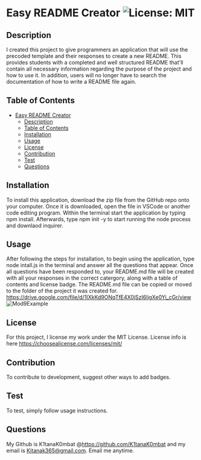 # Easy README Creator ![License: MIT](https://img.shields.io/badge/License-MIT-yellow.svg)
  
## Description
I created this project to give programmers an application that will use the precoded template and their responses to create a new README. This provides students with a completed and well structured README that'll contain all necessary information regarding the purpose of the project and how to use it. In addition, users will no longer have to search the documentation  of how to write a README file again.

## Table of Contents
- [Easy README Creator ](#easy-readme-creator-)
  - [Description](#description)
  - [Table of Contents](#table-of-contents)
  - [Installation](#installation)
  - [Usage](#usage)
  - [License](#license)
  - [Contribution](#contribution)
  - [Test](#test)
  - [Questions](#questions)

## Installation 
To install this application, download the zip file from the GitHub repo onto your computer. Once it is downloaded, open the file in VSCode or another code editing program. Within the terminal start the application by typing npm install. Afterwards, type npm init -y to start running the node process and downlaod inquirer. 
## Usage 
After following the steps for installation, to begin using the application, type node intall.js in the terminal and answer all the questions that appear. Once all questions have been responded to, your README.md file will be created with all your responses in the correct catergory, along with a table of contents and license badge. The README.md file can be copied or moved to the folder of the project it was created for.
https://drive.google.com/file/d/1IXkKd9ONqTfE4X0jSzI6ljgXe0Yi_cGr/view
![Mod9Example](https://github.com/K1tanaK0mbat/EazyPezyIntro/assets/134855189/00eb7c7a-c7bb-4822-b3ca-a133de8a2039)


## License 
For this project, I license my work under the MIT License. License info is here https://choosealicense.com/licenses/mit/
## Contribution
To contribute to development, suggest other ways to add badges.
## Test 
To test, simply follow usage instructions.
## Questions
My Github is K1tanaK0mbat @https://github.com/K1tanaK0mbat and my email is Kitanak365@gmail.com. Email me anytime.
